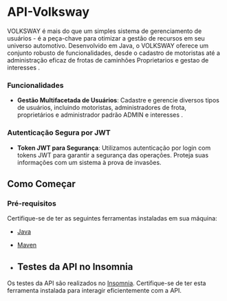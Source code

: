 # API-Volksway

VOLKSWAY é mais do que um simples sistema de gerenciamento de usuários - é a peça-chave para otimizar a gestão de recursos em seu universo automotivo. Desenvolvido em Java, o VOLKSWAY oferece um conjunto robusto de funcionalidades, desde o cadastro de motoristas até a administração eficaz de frotas de caminhões Proprietarios e gestao de interesses .


### Funcionalidades

- **Gestão Multifacetada de Usuários**: Cadastre e gerencie diversos tipos de usuários, incluindo motoristas, administradores de frota, proprietários e administrador padrão ADMIN e interesses .


### Autenticação Segura por JWT

- **Token JWT para Segurança**: Utilizamos autenticação por login com tokens JWT para garantir a segurança das operações. Proteja suas informações com um sistema à prova de invasões.

## Como Começar

### Pré-requisitos

Certifique-se de ter as seguintes ferramentas instaladas em sua máquina:

- [Java](https://www.oracle.com/java/technologies/javase-downloads.html)
- [Maven](https://maven.apache.org/download.cgi)

- ## Testes da API no Insomnia

Os testes da API são realizados no [Insomnia](https://insomnia.rest/download). Certifique-se de ter esta ferramenta instalada para interagir eficientemente com a API.
